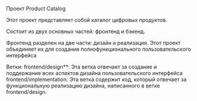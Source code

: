  Проект Product Catalog
 
Этот проект представляет собой каталог цифровых продуктов. 

Состоит из двух основных частей: фронтенд и бэкенд. 

Фронтенд разделен на две части: дизайн и реализация. Этот проект объединяет их для создания полнофункционального пользовательского интерфейса


Ветки:
frontend/design**: Эта ветка отвечает за создание и поддержание всех аспектов дизайна пользовательского интерфейса
frontend/implementation: Эта ветка содержит код, который отвечает за функциональную реализацию дизайна, написанного в ветке frontend/design.
